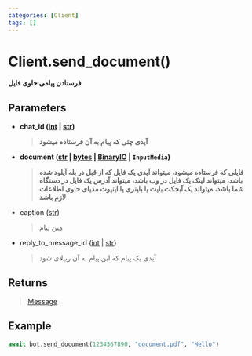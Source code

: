 ```yaml
---
categories: [Client]
tags: []
---
```


<h1>Client.<strong>send_document()</strong></h1>

<p align="left" dir="rtl"><strong>فرستادن پیامی حاوی فایل</strong></p>

<h2>Parameters</h2>

<ul>
<li><strong>chat_id (<a href="https://docs.python.org/3/library/functions.html#int">int</a> | <a href="https://docs.python.org/3/library/stdtypes.html#str">str</a>)</strong><blockquote dir="rtl">
<p><strong>آیدی چتی که پیام به آن فرستاده میشود</strong></p>
</blockquote>
</li>
</ul>
<ul>
<li>
<p><strong>document (<a href="https://docs.python.org/3/library/stdtypes.html#str">str</a> | <a href="https://docs.python.org/3/library/stdtypes.html#bytes">bytes</a> | <a href="https://docs.python.org/3/library/typing.html#typing.BinaryIO">BinaryIO</a> | <code>InputMedia</code>)</strong></p>
<blockquote dir="rtl">
<p><strong>فایلی که فرستاده میشود، میتواند آیدی یک فایل که از قبل در بله آپلود شده باشد، میتواند لینک یک فایل در وب باشد، میتواند آدرس یک فایل در دستگاه شما باشد، میتواند یک آبجکت بایت یا باینری یا اینپوت مدیای حاوی اطلاعات لازم باشد</strong></p>
</blockquote>
</li>
<li>
<p>caption (<a href="https://docs.python.org/3/library/stdtypes.html#str">str</a>)</p>
<blockquote>
<p>متن پیام</p>
</blockquote>
</li>
</ul>
<ul>
<li>reply_to_message_id (<a href="https://docs.python.org/3/library/functions.html#int">int</a> | <a href="https://docs.python.org/3/library/stdtypes.html#str">str</a>)<blockquote dir="rtl">
<p>آیدی یک پیام که این پیام به آن ریپلای شود</p>
</blockquote>
</li>
</ul>

<h2>Returns</h2>

<blockquote>
<p><a href="./message">Message</a></p>
</blockquote>

<h2>Example</h2>

```python
await bot.send_document(1234567890, "document.pdf", "Hello")
```